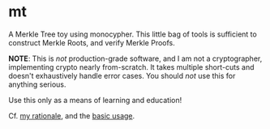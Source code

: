 # mt

A Merkle Tree toy using monocypher.
This little bag of tools is sufficient to construct Merkle Roots, and verify Merkle Proofs.

**NOTE**: This is *not* production-grade software, and I am not a cryptographer, implementing crypto nearly from-scratch.
It takes multiple short-cuts and doesn't exhaustively handle error cases.
You should *not* use this for anything serious.

Use this only as a means of learning and education!

Cf. [my rationale](doc/mt-rationale.7.scd), and the [basic usage](doc/mt.1.scd).
